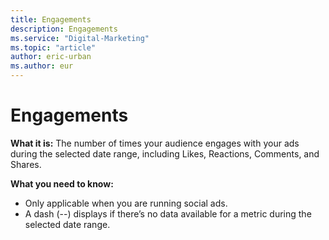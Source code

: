 ```yaml
---
title: Engagements
description: Engagements
ms.service: "Digital-Marketing"
ms.topic: "article"
author: eric-urban
ms.author: eur
---
```


# Engagements

**What it is:**  The number of times your audience engages with your ads during the selected date range, including Likes, Reactions, Comments, and Shares.

**What you need to know:**
- Only applicable when you are running social ads.
- A dash (--) displays if there’s no data available for a metric during the selected date range.


